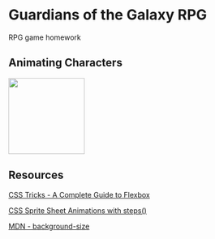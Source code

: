 # Guardians of the Galaxy RPG
RPG game homework

## Animating Characters 
<img src="https://raw.githubusercontent.com/jeffreylowy/guardians-of-the-galaxy-rpg/master/assets/images/character_gif_psd/rocket.gif" width="150">



## Resources
[CSS Tricks - A Complete Guide to Flexbox](https://css-tricks.com/snippets/css/a-guide-to-flexbox/)

[CSS Sprite Sheet Animations with steps()](http://blog.teamtreehouse.com/css-sprite-sheet-animations-steps)

[MDN - background-size](https://developer.mozilla.org/en-US/docs/Web/CSS/background-size)
